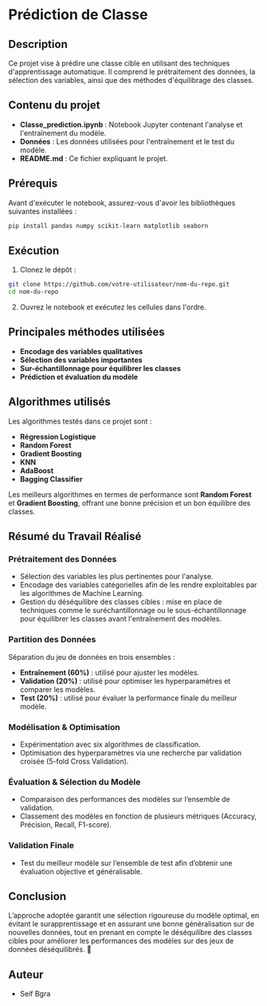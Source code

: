 # Prédiction de Classe

## Description
Ce projet vise à prédire une classe cible en utilisant des techniques d'apprentissage automatique. Il comprend le prétraitement des données, la sélection des variables, ainsi que des méthodes d'équilibrage des classes.

## Contenu du projet
- **Classe_prediction.ipynb** : Notebook Jupyter contenant l'analyse et l'entraînement du modèle.
- **Données** : Les données utilisées pour l'entraînement et le test du modèle.
- **README.md** : Ce fichier expliquant le projet.

## Prérequis
Avant d'exécuter le notebook, assurez-vous d'avoir les bibliothèques suivantes installées :

```bash
pip install pandas numpy scikit-learn matplotlib seaborn
```

## Exécution
1. Clonez le dépôt :

```bash
git clone https://github.com/votre-utilisateur/nom-du-repo.git
cd nom-du-repo
```

2. Ouvrez le notebook et exécutez les cellules dans l'ordre.

## Principales méthodes utilisées
- **Encodage des variables qualitatives**
- **Sélection des variables importantes**
- **Sur-échantillonnage pour équilibrer les classes**
- **Prédiction et évaluation du modèle**

## Algorithmes utilisés
Les algorithmes testés dans ce projet sont :
- **Régression Logistique**
- **Random Forest**
- **Gradient Boosting**
- **KNN**
- **AdaBoost**
- **Bagging Classifier**

Les meilleurs algorithmes en termes de performance sont **Random Forest** et **Gradient Boosting**, offrant une bonne précision et un bon équilibre des classes.

## Résumé du Travail Réalisé
### Prétraitement des Données
- Sélection des variables les plus pertinentes pour l'analyse.
- Encodage des variables catégorielles afin de les rendre exploitables par les algorithmes de Machine Learning.
- Gestion du déséquilibre des classes cibles : mise en place de techniques comme le suréchantillonnage ou le sous-échantillonnage pour équilibrer les classes avant l'entraînement des modèles.

### Partition des Données
Séparation du jeu de données en trois ensembles :
- **Entraînement (60%)** : utilisé pour ajuster les modèles.
- **Validation (20%)** : utilisé pour optimiser les hyperparamètres et comparer les modèles.
- **Test (20%)** : utilisé pour évaluer la performance finale du meilleur modèle.

### Modélisation & Optimisation
- Expérimentation avec six algorithmes de classification.
- Optimisation des hyperparamètres via une recherche par validation croisée (5-fold Cross Validation).

### Évaluation & Sélection du Modèle
- Comparaison des performances des modèles sur l’ensemble de validation.
- Classement des modèles en fonction de plusieurs métriques (Accuracy, Précision, Recall, F1-score).

### Validation Finale
- Test du meilleur modèle sur l’ensemble de test afin d’obtenir une évaluation objective et généralisable.

## Conclusion
L’approche adoptée garantit une sélection rigoureuse du modèle optimal, en évitant le surapprentissage et en assurant une bonne généralisation sur de nouvelles données, tout en prenant en compte le déséquilibre des classes cibles pour améliorer les performances des modèles sur des jeux de données déséquilibrés. 🚀

## Auteur
- Seif Bgra


